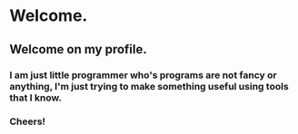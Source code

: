# Welcome.
## Welcome on my profile. 
### I am just little programmer who's programs are not fancy or anything, I'm just trying to make something useful using tools that I know.
### Cheers!
